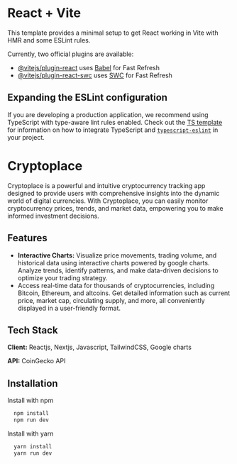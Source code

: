 # React + Vite

This template provides a minimal setup to get React working in Vite with HMR and some ESLint rules.

Currently, two official plugins are available:

- [@vitejs/plugin-react](https://github.com/vitejs/vite-plugin-react/blob/main/packages/plugin-react) uses [Babel](https://babeljs.io/) for Fast Refresh
- [@vitejs/plugin-react-swc](https://github.com/vitejs/vite-plugin-react/blob/main/packages/plugin-react-swc) uses [SWC](https://swc.rs/) for Fast Refresh

## Expanding the ESLint configuration

If you are developing a production application, we recommend using TypeScript with type-aware lint rules enabled. Check out the [TS template](https://github.com/vitejs/vite/tree/main/packages/create-vite/template-react-ts) for information on how to integrate TypeScript and [`typescript-eslint`](https://typescript-eslint.io) in your project.

# Cryptoplace


Cryptoplace is a powerful and intuitive cryptocurrency tracking app designed to provide users with comprehensive insights into the dynamic world of digital currencies. With Cryptoplace, you can easily monitor cryptocurrency prices, trends, and market data, empowering you to make informed investment decisions.

## Features

- **Interactive Charts:** Visualize price movements, trading volume, and historical data using interactive charts powered by google charts. Analyze trends, identify patterns, and make data-driven decisions to optimize your trading strategy.
- Access real-time data for thousands of cryptocurrencies, including Bitcoin, Ethereum, and altcoins. Get detailed information such as current price, market cap, circulating supply, and more, all conveniently displayed in a user-friendly format.


## Tech Stack

**Client:** Reactjs, Nextjs, Javascript, TailwindCSS, Google charts

**API:** CoinGecko API

## Installation

Install with npm

```bash
  npm install 
  npm run dev
```

Install with yarn

```bash
  yarn install 
  yarn run dev
```
    

